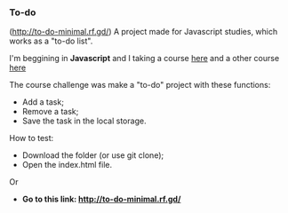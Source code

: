 ### To-do
(http://to-do-minimal.rf.gd/) A project made for Javascript studies, which works as a "to-do list".

I'm beggining in **Javascript** and I taking a course [here](https://rocketseat.com.br/) and a other course [here](https://www.ctrlplay.com.br/) 

The course challenge was make a "to-do" project with these functions:
- Add a task;
- Remove a task;
- Save the task in the local storage.

How to test:
- Download the folder (or use git clone);
- Open the index.html file.

Or

- **Go to this link: http://to-do-minimal.rf.gd/**
